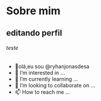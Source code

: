 # Sobre mim 

## editando perfil

###### teste
- 👋olá,eu sou @ryhanjonasdesa
- 👀 I’m interested in ...
- 🌱 I’m currently learning ...
- 💞️ I’m looking to collaborate on ...
- 📫 How to reach me ...

<!---
ryhanjonasdesa/ryhanjonasdesa is a ✨ special ✨ repository because its `README.md` (this file) appears on your GitHub profile.
You can click the Preview link to take a look at your changes.
--->
